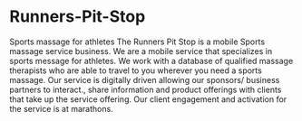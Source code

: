 # Runners-Pit-Stop
Sports massage for athletes
The Runners Pit Stop is a mobile Sports massage service business.  We are a mobile service that specializes in sports message for athletes.  We work with a database of qualified massage therapists who are able to travel to you wherever you need a sports massage. Our service is digitally driven allowing our sponsors/ business partners to interact., share information and product offerings with clients that take up the service offering.  Our client engagement and activation for the service is at marathons.
